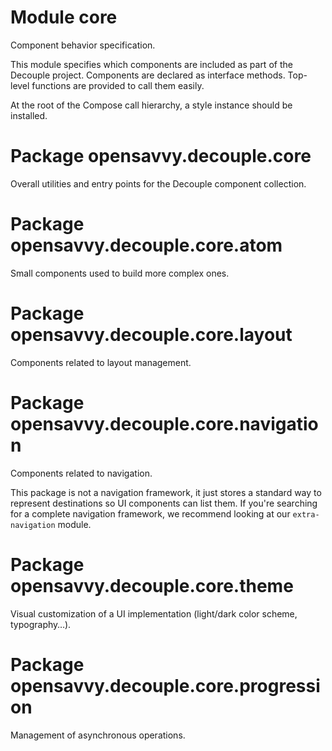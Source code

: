 # Module core

Component behavior specification.

This module specifies which components are included as part of the Decouple project.
Components are declared as interface methods. Top-level functions are provided to call them easily.

At the root of the Compose call hierarchy, a style instance should be installed.

# Package opensavvy.decouple.core

Overall utilities and entry points for the Decouple component collection.

# Package opensavvy.decouple.core.atom

Small components used to build more complex ones.

# Package opensavvy.decouple.core.layout

Components related to layout management.

# Package opensavvy.decouple.core.navigation

Components related to navigation.

This package is not a navigation framework, it just stores a standard way to represent destinations so UI components can list them.
If you're searching for a complete navigation framework, we recommend looking at our `extra-navigation` module.

# Package opensavvy.decouple.core.theme

Visual customization of a UI implementation (light/dark color scheme, typography…).

# Package opensavvy.decouple.core.progression

Management of asynchronous operations.
